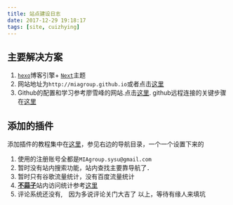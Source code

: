 ```yaml
---
title: 站点建设日志
date: 2017-12-29 19:18:17
tags: [site, cuizhying]
---
```

## 主要解决方案
1. [`hexo`](https://hexo.io/zh-cn/index.html)博客引擎+ [`Next`](http://theme-next.iissnan.com/)主题
2. 网站地址为`http://miagroup.github.io`或者点击[这里](http://miagroup.github.io)
3. Github的配置和学习参考廖雪峰的网站.点击[这里](https://www.liaoxuefeng.com/wiki/0013739516305929606dd18361248578c67b8067c8c017b000). github远程连接的关键步骤在[这里](https://www.liaoxuefeng.com/wiki/0013739516305929606dd18361248578c67b8067c8c017b000/001374385852170d9c7adf13c30429b9660d0eb689dd43a000)

## 添加的插件
添加插件的教程集中在[这里](https://github.com/iissnan/hexo-theme-next/wiki/Swiftype%E7%AB%99%E5%86%85%E6%90%9C%E7%B4%A2)，参见右边的导航目录，一个一个设置下来的
1. 使用的注册账号全都是`MIAgroup.sysu@gmail.com`
2. 暂时没有站内搜索功能，站内查找主要靠导航了．
3. 暂时只有谷歌流量统计，没有百度流量统计　　
4. [**不蒜子**](http://ibruce.info/2015/04/04/busuanzi/)站内访问统计参考[这里](https://zhiho.github.io/2015/09/29/hexo-next/)
5. 评论系统还没有,　因为多说评论关门大吉了
以上，等待有缘人来填坑
